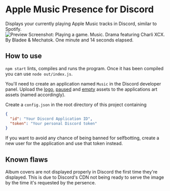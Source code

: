 # Apple Music Presence for Discord

Displays your currently playing Apple Music tracks in Discord, similar to Spotify.
![Preview Screenshot: Playing a game. Music. Drama featuring Charli XCX. By Bladee & Mechatok. One minute and 14 seconds elapsed.](https://i.imgur.com/yw82Zmf.png)

## How to use

`npm start` lints, compiles and runs the program. Once it has been compiled you can use `node out/index.js`.

You'll need to create an application named `Music` in the Discord developer panel.
Upload the [logo](https://cdn.discordapp.com/app-assets/635251785136603166/842193816881463306.png), [paused](https://cdn.discordapp.com/app-assets/635251785136603166/842185296523034634.png) and [empty](https://cdn.discordapp.com/app-assets/635251785136603166/845730360264491020.png) assets to the applications art assets (named accordingly).

Create a `config.json` in the root directory of this project containing

```json
{
  "id": "Your Discord Application ID",
  "token": "Your personal Discord token"
}
```

If you want to avoid any chance of being banned for selfbotting, create a new user for the application and use that token instead.

## Known flaws

Album covers are not displayed properly in Discord the first time they're displayed. This is due to Discord's CDN not being ready to serve the image by the time it's requested by the persence.